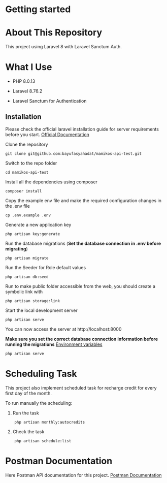 # Getting started

# About This Repository

This project using Laravel 8 with Laravel Sanctum Auth.

# What I Use

- PHP 8.0.13

- Laravel 8.76.2

- Laravel Sanctum for Authentication

## Installation

Please check the official laravel installation guide for server requirements before you start. [Official Documentation](https://laravel.com/docs/8.x)

Clone the repository

    git clone git@github.com:bayufasyahadat/mamikos-api-test.git

Switch to the repo folder

    cd mamikos-api-test

Install all the dependencies using composer

    composer install

Copy the example env file and make the required configuration changes in the .env file

    cp .env.example .env

Generate a new application key

    php artisan key:generate

Run the database migrations (**Set the database connection in .env before migrating**)

    php artisan migrate

Run the Seeder for Role default values

    php artisan db:seed

Run to make public folder accessible from the web, you should create a symbolic link with

    php artisan storage:link

Start the local development server

    php artisan serve

You can now access the server at http://localhost:8000

**Make sure you set the correct database connection information before running the migrations** [Environment variables](#environment-variables)

    php artisan serve

# Scheduling Task

This project also implement scheduled task for recharge credit for every first day of the month.

To run manually the scheduling:

1. Run the task

```
    php artisan monthly:autocredits
```

2. Check the task

```
    php artisan schedule:list
```

# Postman Documentation

Here Postman API documentation for this project.
[Postman Documentation](https://documenter.getpostman.com/view/7115990/UVRAJSzE)
